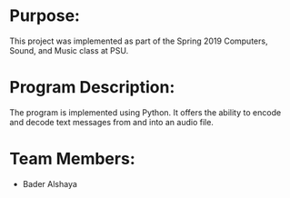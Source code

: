# Purpose:
This project was implemented as part of the Spring 2019 Computers, Sound, and Music class at PSU.

# Program Description:
The program is implemented using Python. It offers the ability to encode and decode text messages from and into an audio file.

# Team Members:
- Bader Alshaya

